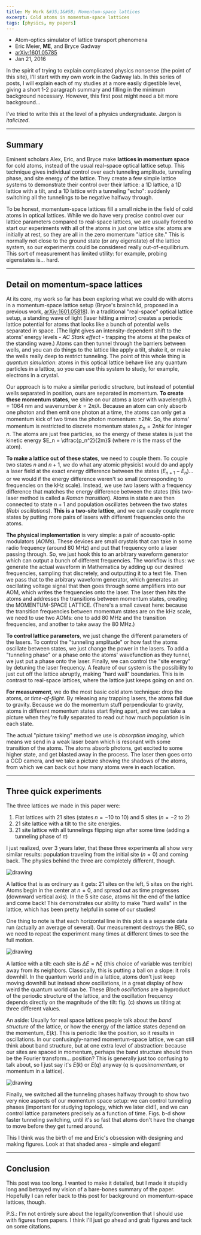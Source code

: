 ```yaml
---
title: My Work &#35;1&#58; Momentum-space lattices
excerpt: Cold atoms in momentum-space lattices
tags: [physics, my papers]
---
```

* Atom-optics simulator of lattice transport phenomena
* Eric Meier, **ME**, and Bryce Gadway
* [arXiv:1601.05785](https://arxiv.org/abs/1601.05785)
* Jan 21, 2016

In the spirit of trying to explain complicated physics nonsense (the point of this site), I'll start with my own work in the Gadway lab. In this series of posts, I will explain each of my studies at a more easily digestible level, giving a short 1-2 paragraph summary and filling in the minimum background necessary. However, this first post might need a bit more background...

I've tried to write this at the level of a physics undergraduate. Jargon is *italicized*.

---

## Summary
Eminent scholars Alex, Eric, and Bryce make **lattices in momentum space** for cold atoms, instead of the usual real-space optical lattice setup. This technique gives individual control over each tunneling amplitude, tunneling phase, and site energy of the lattice. They create a few simple lattice systems to demonstrate their control over their lattice: a 1D lattice, a 1D lattice with a tilt, and a 1D lattice with a tunneling "echo": suddenly switching all the tunnelings to be negative halfway through.

To be honest, momentum-space lattices fill a small niche in the field of cold atoms in optical lattices. While we do have very precise control over our lattice parameters compared to real-space lattices, we are usually forced to start our experiments with all of the atoms in just one lattice site: atoms are initially at rest, so they are all in the zero momentum "lattice site." This is normally not close to the ground state (or any eigenstate) of the lattice system, so our experiments could be considered really out-of-equilibrium. This sort of measurement has limited utility: for example, probing eigenstates is... hard.

---

## Detail on momentum-space lattices

At its core, my work so far has been exploring what we could do with atoms in a momentum-space lattice setup (Bryce's brainchild, proposed in a previous work, [arXiv:1601.05818](https://arxiv.org/abs/1601.05818)). In a traditional "real-space" optical lattice setup, a standing wave of light (laser hitting a mirror) creates a periodic lattice potential for atoms that looks like a bunch of potential wells separated in space. (The light gives an intensity-dependent shift to the atoms' energy levels - *AC Stark effect* - trapping the atoms at the peaks of the standing wave.) Atoms can then tunnel through the barriers between wells, and you can do things to the lattice like apply a tilt, shake it, or make the wells really deep to restrict tunneling. The point of this whole thing is *quantum simulation*: atoms in this optical lattice behave like any quantum particles in a lattice, so you can use this system to study, for example, electrons in a crystal.

Our approach is to make a similar periodic structure, but instead of potential wells separated in position, ours are separated in momentum. **To create these momentum states**, we shine on our atoms a laser with wavelength $\lambda=1064~$nm and wavenumber $k=2\pi/\lambda$. Because an atom can only absorb one photon and then emit one photon at a time, the atoms can only get a momentum kick of two times the photon momentum: $\pm 2 \hbar k$. So, the atoms' momentum is restricted to discrete momentum states $p_n = 2 n \hbar k$ for integer $n$. The atoms are just free particles, so the energy of these states is just the kinetic energy $E_n = \dfrac{p_n^2}{2m}$ (where $m$ is the mass of the atom).

**To make a lattice out of these states**, we need to couple them. To couple two states $n$ and $n+1$, we do what any atomic physicist would do and apply a laser field at the exact energy difference between the states ($E_{n+1}-E_n$)... or we would if the energy difference weren't so small (corresponding to frequencies on the kHz scale). Instead, we use *two* lasers with a frequency difference that matches the energy difference between the states (this two-laser method is called a *Raman transition*). Atoms in state $n$ are then connected to state $n+1$ and population oscillates between the two states (*Rabi oscillations*). **This is a two-site lattice**, and we can easily couple more states by putting more pairs of lasers with different frequencies onto the atoms.

**The physical implementation** is very simple: a pair of acousto-optic modulators (*AOMs*). These devices are small crystals that can take in some radio frequency (around 80 MHz) and put that frequency onto a laser passing through. So, we just hook this to an arbitrary waveform generator which can output a bunch of different frequencies. The workflow is thus: we generate the actual waveform in Mathematica by adding up our desired frequencies, sampling that discretely, and outputting it to a text file. Then we pass that to the arbitrary waveform generator, which generates an oscillating voltage signal that then goes through some amplifiers into our AOM, which writes the frequencies onto the laser. The laser then hits the atoms and addresses the transitions between momentum states, creating the MOMENTUM-SPACE LATTICE. (There's a small caveat here: because the transition frequencies between momentum states are on the kHz scale, we need to use two AOMs: one to add 80 MHz and the transition frequencies, and another to take away the 80 MHz.)

**To control lattice parameters**, we just change the different parameters of the lasers. To control the "tunneling amplitude" or how fast the atoms oscillate between states, we just change the power in the lasers. To add a "tunneling phase" or a phase onto the atoms' wavefunction as they tunnel, we just put a phase onto the laser. Finally, we can control the "site energy" by detuning the laser frequency. A feature of our system is the possibility to just cut off the lattice abruptly, making "hard wall" boundaries. This is in contrast to real-space lattices, where the lattice just keeps going on and on.

**For measurement**, we do the most basic cold atom technique: drop the atoms, or *time-of-flight*. By releasing any trapping lasers, the atoms fall due to gravity. Because we do the momentum stuff perpendicular to gravity, atoms in different momentum states start flying apart, and we can take a picture when they're fully separated to read out how much population is in each state.

The actual "picture taking" method we use is *absorption imaging*, which means we send in a weak laser beam which is resonant with some transition of the atoms. The atoms absorb photons, get excited to some higher state, and get blasted away in the process. The laser then goes onto a CCD camera, and we take a picture showing the shadows of the atoms, from which we can back out how many atoms were in each location.

---
## Three quick experiments
The three lattices we made in this paper were:
1. Flat lattices with 21 sites (states $n=-10$ to $10$) and 5 sites ($n=-2$ to $2$)
2. 21 site lattice with a tilt to the site energies.
3. 21 site lattice with all tunnelings flipping sign after some time (adding a tunneling phase of $\pi$)

I just realized, over 3 years later, that these three experiments all show very similar results: population traveling from the initial site ($n=0$) and coming back. The physics behind the three are completely different, though.

![drawing](/assets/images/mp1_flatlattice.png)

A lattice that is as ordinary as it gets: 21 sites on the left, 5 sites on the right. Atoms begin in the center at $n=0$, and spread out as time progresses (downward vertical axis). In the 5 site case, atoms hit the end of the lattice and come back! This demonstrates our ability to make "hard walls" in the lattice, which has been pretty helpful in some of our studies!

One thing to note is that each horizontal line in this plot is a separate data run (actually an average of several). Our measurement destroys the BEC, so we need to repeat the experiment many times at different times to see the full motion.

![drawing](/assets/images/mp1_tiltedlat.png)

A lattice with a tilt: each site is $\Delta E = \hbar\xi$ (this choice of variable was terrible) away from its neighbors. Classically, this is putting a ball on a slope: it rolls downhill. In the quantum world and in a lattice, atoms don't just keep moving downhill but instead show oscillations, in a great display of how weird the quantum world can be. These *Bloch oscillations* are a byproduct of the periodic structure of the lattice, and the oscillation frequency depends directly on the magnitude of the tilt: fig. (c) shows us tilting at three different values.

An aside:
Usually for real space lattices people talk about the *band structure* of the lattice, or how the energy of the lattice states depend on the momentum, $E(k)$. This is periodic like the position, so it results in oscillations. In our confusingly-named momentum-space lattice, we can still think about band structure, but at one extra level of abstraction: because our sites are spaced in momentum, perhaps the band structure should then be the Fourier transform... position? This is generally just too confusing to talk about, so I just say it's $E(k)$ or $E(q)$ anyway ($q$ is *quasimomentum*, or momentum in a lattice).

![drawing](/assets/images/mp1_tunreversal.png)

Finally, we switched all the tunneling phases halfway through to show two very nice aspects of our momentum space setup: we can control tunneling phases (important for studying topology, which we later did!), and we can control lattice parameters precisely as a function of time. Figs. b-d show faster tunneling switching, until it's so fast that atoms don't have the change to move before they get turned around.

This I think was the birth of me and Eric's obsession with designing and making figures. Look at that shaded area - simple and elegant!

---

## Conclusion

This post was too long. I wanted to make it detailed, but I made it stupidly long and betrayed my vision of a bare-bones summary of the paper. Hopefully I can refer back to this post for background on momentum-space lattices, though.

P.S.: I'm not entirely sure about the legality/convention that I should use with figures from papers. I think I'll just go ahead and grab figures and tack on some citations.
